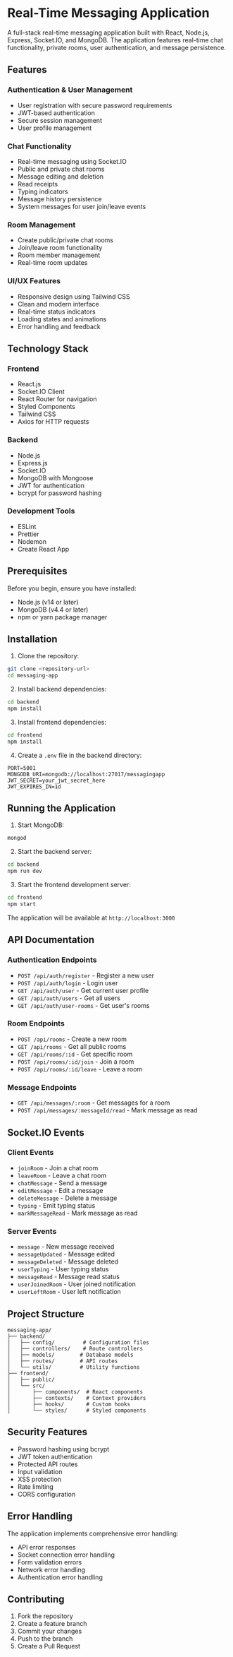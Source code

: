 # Real-Time Messaging Application

A full-stack real-time messaging application built with React, Node.js, Express, Socket.IO, and MongoDB. The application features real-time chat functionality, private rooms, user authentication, and message persistence.

## Features

### Authentication & User Management
- User registration with secure password requirements
- JWT-based authentication
- Secure session management
- User profile management

### Chat Functionality
- Real-time messaging using Socket.IO
- Public and private chat rooms
- Message editing and deletion
- Read receipts
- Typing indicators
- Message history persistence
- System messages for user join/leave events

### Room Management
- Create public/private chat rooms
- Join/leave room functionality
- Room member management
- Real-time room updates

### UI/UX Features
- Responsive design using Tailwind CSS
- Clean and modern interface
- Real-time status indicators
- Loading states and animations
- Error handling and feedback

## Technology Stack

### Frontend
- React.js
- Socket.IO Client
- React Router for navigation
- Styled Components
- Tailwind CSS
- Axios for HTTP requests

### Backend
- Node.js
- Express.js
- Socket.IO
- MongoDB with Mongoose
- JWT for authentication
- bcrypt for password hashing

### Development Tools
- ESLint
- Prettier
- Nodemon
- Create React App

## Prerequisites

Before you begin, ensure you have installed:
- Node.js (v14 or later)
- MongoDB (v4.4 or later)
- npm or yarn package manager

## Installation

1. Clone the repository:
```bash
git clone <repository-url>
cd messaging-app
```

2. Install backend dependencies:
```bash
cd backend
npm install
```

3. Install frontend dependencies:
```bash
cd frontend
npm install
```

4. Create a `.env` file in the backend directory:
```
PORT=5001
MONGODB_URI=mongodb://localhost:27017/messagingapp
JWT_SECRET=your_jwt_secret_here
JWT_EXPIRES_IN=1d
```

## Running the Application

1. Start MongoDB:
```bash
mongod
```

2. Start the backend server:
```bash
cd backend
npm run dev
```

3. Start the frontend development server:
```bash
cd frontend
npm start
```

The application will be available at `http://localhost:3000`

## API Documentation

### Authentication Endpoints
- `POST /api/auth/register` - Register a new user
- `POST /api/auth/login` - Login user
- `GET /api/auth/user` - Get current user profile
- `GET /api/auth/users` - Get all users
- `GET /api/auth/user-rooms` - Get user's rooms

### Room Endpoints
- `POST /api/rooms` - Create a new room
- `GET /api/rooms` - Get all public rooms
- `GET /api/rooms/:id` - Get specific room
- `POST /api/rooms/:id/join` - Join a room
- `POST /api/rooms/:id/leave` - Leave a room

### Message Endpoints
- `GET /api/messages/:room` - Get messages for a room
- `POST /api/messages/:messageId/read` - Mark message as read

## Socket.IO Events

### Client Events
- `joinRoom` - Join a chat room
- `leaveRoom` - Leave a chat room
- `chatMessage` - Send a message
- `editMessage` - Edit a message
- `deleteMessage` - Delete a message
- `typing` - Emit typing status
- `markMessageRead` - Mark message as read

### Server Events
- `message` - New message received
- `messageUpdated` - Message edited
- `messageDeleted` - Message deleted
- `userTyping` - User typing status
- `messageRead` - Message read status
- `userJoinedRoom` - User joined notification
- `userLeftRoom` - User left notification

## Project Structure

```
messaging-app/
├── backend/
│   ├── config/         # Configuration files
│   ├── controllers/    # Route controllers
│   ├── models/        # Database models
│   ├── routes/        # API routes
│   └── utils/         # Utility functions
├── frontend/
│   ├── public/
│   └── src/
│       ├── components/  # React components
│       ├── contexts/    # Context providers
│       ├── hooks/       # Custom hooks
│       └── styles/      # Styled components
```

## Security Features

- Password hashing using bcrypt
- JWT token authentication
- Protected API routes
- Input validation
- XSS protection
- Rate limiting
- CORS configuration

## Error Handling

The application implements comprehensive error handling:
- API error responses
- Socket connection error handling
- Form validation errors
- Network error handling
- Authentication error handling

## Contributing

1. Fork the repository
2. Create a feature branch
3. Commit your changes
4. Push to the branch
5. Create a Pull Request
